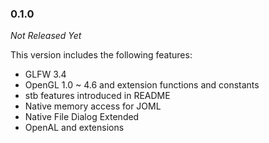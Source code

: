 ### 0.1.0

_Not Released Yet_

This version includes the following features:

- GLFW 3.4
- OpenGL 1.0 ~ 4.6 and extension functions and constants
- stb features introduced in README
- Native memory access for JOML
- Native File Dialog Extended
- OpenAL and extensions
